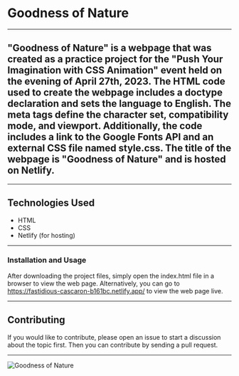 # Goodness of Nature


---


## "Goodness of Nature" is a webpage that was created as a practice project for the "Push Your Imagination with CSS Animation" event held on the evening of April 27th, 2023. The HTML code used to create the webpage includes a doctype declaration and sets the language to English. The meta tags define the character set, compatibility mode, and viewport. Additionally, the code includes a link to the Google Fonts API and an external CSS file named style.css. The title of the webpage is "Goodness of Nature" and is hosted on Netlify.


---


## Technologies Used

- HTML
- CSS
- Netlify (for hosting)


---


### Installation and Usage

After downloading the project files, simply open the index.html file in a browser to view the web page. Alternatively, you can go to https://fastidious-cascaron-b161bc.netlify.app/ to view the web page live.


---


## Contributing

If you would like to contribute, please open an issue to start a discussion about the topic first. Then you can contribute by sending a pull request.


---


![Goodness of Nature](https://user-images.githubusercontent.com/108270415/235327588-c5ac009c-b20d-4e8a-a191-d6d251df1fea.png)
